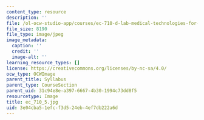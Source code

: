 ```yaml
---
content_type: resource
description: ''
file: /ol-ocw-studio-app/courses/ec-710-d-lab-medical-technologies-for-the-developing-world-spring-2010/3e04cba51efcf3d524eb4ef7db222a6d_ec_710_5.jpg
file_size: 8190
file_type: image/jpeg
image_metadata:
  caption: ''
  credit: ''
  image-alt: ''
learning_resource_types: []
license: https://creativecommons.org/licenses/by-nc-sa/4.0/
ocw_type: OCWImage
parent_title: Syllabus
parent_type: CourseSection
parent_uid: 31c94e8e-a397-6667-4b30-1994c73dd8f5
resourcetype: Image
title: ec_710_5.jpg
uid: 3e04cba5-1efc-f3d5-24eb-4ef7db222a6d
---
```

